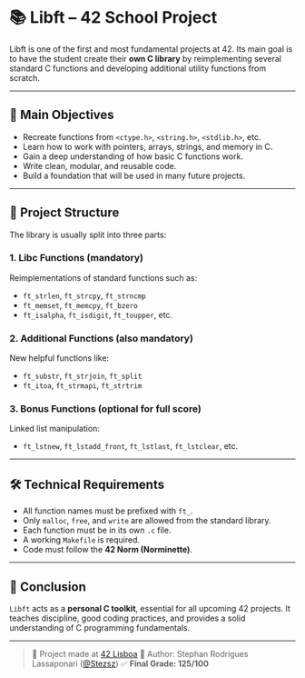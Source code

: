 # 📚 Libft – 42 School Project

Libft is one of the first and most fundamental projects at 42. Its main goal is to have the student create their **own C library** by reimplementing several standard C functions and developing additional utility functions from scratch.

---

## 📌 Main Objectives

- Recreate functions from `<ctype.h>`, `<string.h>`, `<stdlib.h>`, etc.
- Learn how to work with pointers, arrays, strings, and memory in C.
- Gain a deep understanding of how basic C functions work.
- Write clean, modular, and reusable code.
- Build a foundation that will be used in many future projects.

---

## 🧱 Project Structure

The library is usually split into three parts:

### 1. Libc Functions (mandatory)

Reimplementations of standard functions such as:

- `ft_strlen`, `ft_strcpy`, `ft_strncmp`
- `ft_memset`, `ft_memcpy`, `ft_bzero`
- `ft_isalpha`, `ft_isdigit`, `ft_toupper`, etc.

### 2. Additional Functions (also mandatory)

New helpful functions like:

- `ft_substr`, `ft_strjoin`, `ft_split`
- `ft_itoa`, `ft_strmapi`, `ft_strtrim`

### 3. Bonus Functions (optional for full score)

Linked list manipulation:

- `ft_lstnew`, `ft_lstadd_front`, `ft_lstlast`, `ft_lstclear`, etc.

---

## 🛠️ Technical Requirements

- All function names must be prefixed with `ft_`.
- Only `malloc`, `free`, and `write` are allowed from the standard library.
- Each function must be in its own `.c` file.
- A working `Makefile` is required.
- Code must follow the **42 Norm (Norminette)**.

---

## 📘 Conclusion

`Libft` acts as a **personal C toolkit**, essential for all upcoming 42 projects.
It teaches discipline, good coding practices, and provides a solid understanding of C programming fundamentals.

---

> 🏫 Project made at [42 Lisboa](https://www.42lisboa.com/pt/)
> 👤 Author: Stephan Rodrigues Lassaponari ([@Stezsz](https://github.com/Stezsz))
> ✅ **Final Grade: 125/100**
